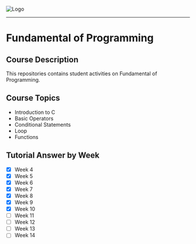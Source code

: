 ![Logo](https://github.com/aqillakhamis/c-prog/blob/main/logo/poster_course_outline.png)

-----------------------------------------------------

# Fundamental of Programming

## Course Description
This repositories contains student activities on Fundamental of Programming.

## Course Topics
* Introduction to C
* Basic Operators
* Conditional Statements
* Loop
* Functions

## Tutorial Answer by Week
- [x] Week 4
- [x] Week 5
- [x] Week 6
- [x] Week 7
- [x] Week 8
- [x] Week 9
- [x] Week 10
- [ ] Week 11
- [ ] Week 12
- [ ] Week 13
- [ ] Week 14
